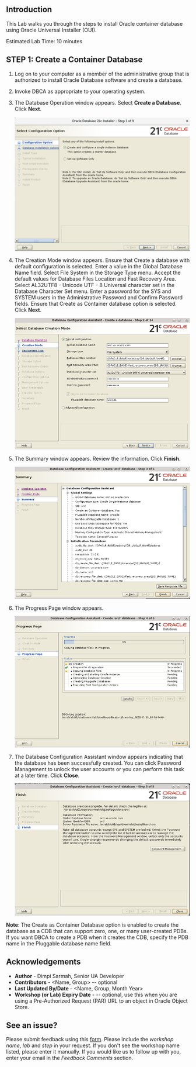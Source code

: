 ## Introduction
This Lab walks you through the steps to install Oracle container database using Oracle Universal Installer (OUI).

Estimated Lab Time: 10 minutes

## **STEP 1**: Create a Container Database

1. Log on to your computer as a member of the administrative group that is authorized to install Oracle Database software and create a database.
2. Invoke DBCA as appropriate to your operating system.
3. The Database Operation window appears. Select **Create a Database**. Click **Next**.

    ![Image alt text](images/001.png)

4. The Creation Mode window appears. Ensure that Create a database with default configuration is selected. Enter a value in the Global Database Name field. Select File System in the Storage Type menu. Accept the default values for Database Files Location and Fast Recovery Area. Select AL32UTF8 - Unicode UTF - 8 Universal character set in the Database Character Set menu. Enter a password for the SYS and SYSTEM users in the Administrative Password and Confirm Password fields. Ensure that Create as Container database option is selected. Click **Next**.

    ![Image alt text](images/002.png)

5. The Summary window appears. Review the information. Click **Finish**.

    ![Image alt text](images/003.png)

6. The Progress Page window appears.

    ![Image alt text](images/004.png)

5. The Database Configuration Assistant window appears indicating that the database has been successfully created. You can click Password Management to unlock the user accounts or you can perform this task at a later time. Click **Close**.

    ![Image alt text](images/005.png)

**Note**: The Create as Container Database option is enabled to create the database as a CDB that can support zero, one, or many user-created PDBs. If you want DBCA to create a PDB when it creates the CDB, specify the PDB name in the Pluggable database name field.


## Acknowledgements
* **Author** - Dimpi Sarmah, Senior UA Developer
* **Contributors** -  <Name, Group> -- optional
* **Last Updated By/Date** - <Name, Group, Month Year>
* **Workshop (or Lab) Expiry Date** - <Month Year> -- optional, use this when you are using a Pre-Authorized Request (PAR) URL to an object in Oracle Object Store.

## See an issue?
Please submit feedback using this [form](https://apexapps.oracle.com/pls/apex/f?p=133:1:::::P1_FEEDBACK:1). Please include the *workshop name*, *lab* and *step* in your request.  If you don't see the workshop name listed, please enter it manually. If you would like us to follow up with you, enter your email in the *Feedback Comments* section.
